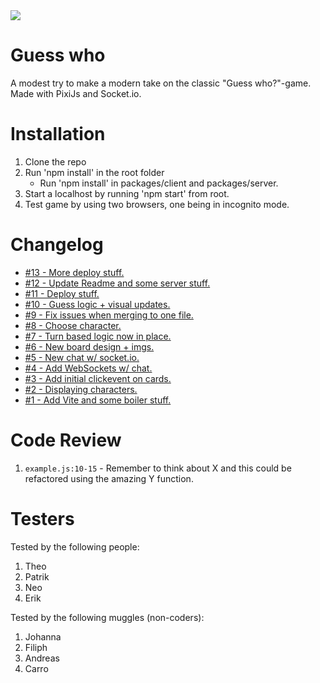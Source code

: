 <img src="https://media4.giphy.com/media/ArVhgElNEc42Q/giphy.gif?cid=ecf05e47n3mzafao2rtng7900jihcj6xoyndx1yj7if2vufh&rid=giphy.gif&ct=g" widt="100%">

# Guess who

A modest try to make a modern take on the classic "Guess who?"-game. Made with PixiJs and Socket.io.

# Installation

1. Clone the repo
2. Run 'npm install' in the root folder
    - Run 'npm install' in packages/client and packages/server.
3. Start a localhost by running 'npm start' from root.
4. Test game by using two browsers, one being in incognito mode.

# Changelog

-   [#13 - More deploy stuff.](https://github.com/chrs-m/guess-who/pull/13)
-   [#12 - Update Readme and some server stuff.](https://github.com/chrs-m/guess-who/pull/12)
-   [#11 - Deploy stuff.](https://github.com/chrs-m/guess-who/pull/11)
-   [#10 - Guess logic + visual updates.](https://github.com/chrs-m/guess-who/pull/10)
-   [#9 - Fix issues when merging to one file.](https://github.com/chrs-m/guess-who/pull/9)
-   [#8 - Choose character.](https://github.com/chrs-m/guess-who/pull/8)
-   [#7 - Turn based logic now in place.](https://github.com/chrs-m/guess-who/pull/7)
-   [#6 - New board design + imgs.](https://github.com/chrs-m/guess-who/pull/6)
-   [#5 - New chat w/ socket.io.](https://github.com/chrs-m/guess-who/pull/5)
-   [#4 - Add WebSockets w/ chat.](https://github.com/chrs-m/guess-who/pull/4)
-   [#3 - Add initial clickevent on cards.](https://github.com/chrs-m/guess-who/pull/3)
-   [#2 - Displaying characters.](https://github.com/chrs-m/guess-who/pull/2)
-   [#1 - Add Vite and some boiler stuff.](https://github.com/chrs-m/guess-who/pull/1)

# Code Review

1. `example.js:10-15` - Remember to think about X and this could be refactored using the amazing Y function.

# Testers

Tested by the following people:

1. Theo
2. Patrik
3. Neo
4. Erik

Tested by the following muggles (non-coders):

1. Johanna
2. Filiph
3. Andreas
4. Carro
